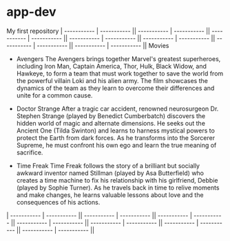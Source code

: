 # app-dev
My first repository
| ----------- | ----------- || ----------- | ----------- || ----------- | ----------- || ----------- | ----------- || ----------- | ----------- || ----------- | ----------- || ----------- | ----------- ||
Movies
- Avengers
The Avengers brings together Marvel's greatest superheroes, including Iron Man, Captain America, Thor, Hulk, Black Widow, and Hawkeye, to form a team that must work together to save the world from the
powerful villain Loki and his alien army. The film showcases the dynamics of the team as they learn to overcome their differences and unite for a common cause.

- Doctor Strange
After a tragic car accident, renowned neurosurgeon Dr. Stephen Strange (played by Benedict Cumberbatch) discovers the hidden world of magic and alternate dimensions. He seeks out the Ancient One
(Tilda Swinton) and learns to harness mystical powers to protect the Earth from dark forces. As he transforms into the Sorcerer Supreme,
he must confront his own ego and learn the true meaning of sacrifice.
  
- Time Freak
Time Freak follows the story of a brilliant but socially awkward inventor named Stillman (played by Asa Butterfield)
who creates a time machine to fix his relationship with his girlfriend, Debbie (played by Sophie Turner). As he travels back in time to relive moments and make changes,
he learns valuable lessons about love and the consequences of his actions.

   
| ----------- | ----------- || ----------- | ----------- || ----------- | ----------- || ----------- | ----------- || ----------- | ----------- || ----------- | ----------- || ----------- | ----------- ||
